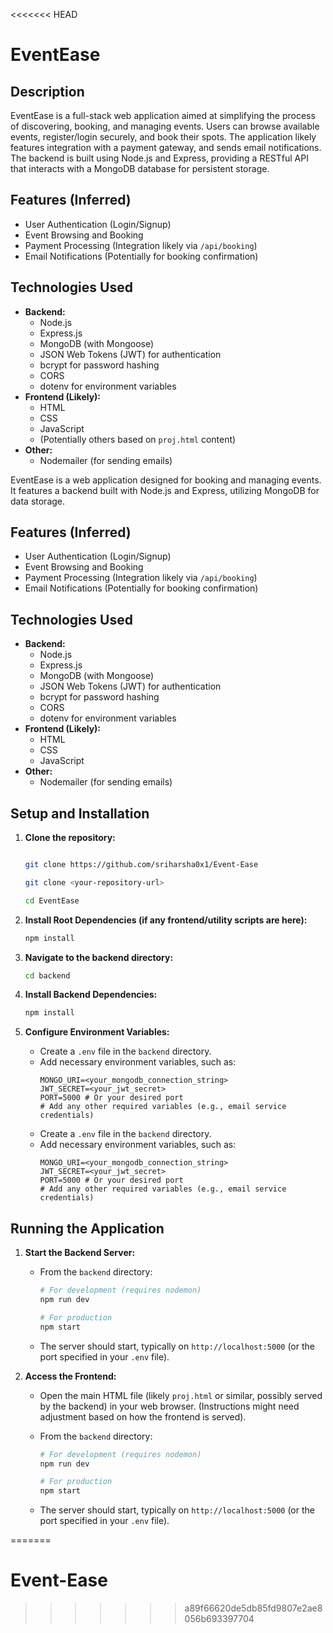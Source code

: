 <<<<<<< HEAD
# EventEase

## Description

EventEase is a full-stack web application aimed at simplifying the process of discovering, booking, and managing events. Users can browse available events, register/login securely, and book their spots. The application likely features integration with a payment gateway, and sends email notifications. The backend is built using Node.js and Express, providing a RESTful API that interacts with a MongoDB database for persistent storage.

## Features (Inferred)

- User Authentication (Login/Signup)
- Event Browsing and Booking
- Payment Processing (Integration likely via `/api/booking`)
- Email Notifications (Potentially for booking confirmation)

## Technologies Used

- **Backend:**
  - Node.js
  - Express.js
  - MongoDB (with Mongoose)
  - JSON Web Tokens (JWT) for authentication
  - bcrypt for password hashing
  - CORS
  - dotenv for environment variables
- **Frontend (Likely):**
  - HTML
  - CSS
  - JavaScript
  - (Potentially others based on `proj.html` content)
- **Other:**
  - Nodemailer (for sending emails)

EventEase is a web application designed for booking and managing events. It features a backend built with Node.js and Express, utilizing MongoDB for data storage.

## Features (Inferred)

- User Authentication (Login/Signup)
- Event Browsing and Booking
- Payment Processing (Integration likely via `/api/booking`)
- Email Notifications (Potentially for booking confirmation)

## Technologies Used

- **Backend:**
  - Node.js
  - Express.js
  - MongoDB (with Mongoose)
  - JSON Web Tokens (JWT) for authentication
  - bcrypt for password hashing
  - CORS
  - dotenv for environment variables
- **Frontend (Likely):**
  - HTML
  - CSS
  - JavaScript
- **Other:**
  - Nodemailer (for sending emails)

## Setup and Installation

1.  **Clone the repository:**

    ```bash

    git clone https://github.com/sriharsha0x1/Event-Ease

    git clone <your-repository-url>

    cd EventEase
    ```

2.  **Install Root Dependencies (if any frontend/utility scripts are here):**
    ```bash
    npm install
    ```
3.  **Navigate to the backend directory:**
    ```bash
    cd backend
    ```
4.  **Install Backend Dependencies:**
    ```bash
    npm install
    ```
5.  **Configure Environment Variables:**

    - Create a `.env` file in the `backend` directory.
    - Add necessary environment variables, such as:
      ```
      MONGO_URI=<your_mongodb_connection_string>
      JWT_SECRET=<your_jwt_secret>
      PORT=5000 # Or your desired port
      # Add any other required variables (e.g., email service credentials)
      ```

    * Create a `.env` file in the `backend` directory.
    * Add necessary environment variables, such as:
      ```
      MONGO_URI=<your_mongodb_connection_string>
      JWT_SECRET=<your_jwt_secret>
      PORT=5000 # Or your desired port
      # Add any other required variables (e.g., email service credentials)
      ```

## Running the Application

1.  **Start the Backend Server:**

    - From the `backend` directory:

      ```bash
      # For development (requires nodemon)
      npm run dev

      # For production
      npm start
      ```

    - The server should start, typically on `http://localhost:5000` (or the port specified in your `.env` file).

2.  **Access the Frontend:**

    - Open the main HTML file (likely `proj.html` or similar, possibly served by the backend) in your web browser. (Instructions might need adjustment based on how the frontend is served).

    * From the `backend` directory:

      ```bash
      # For development (requires nodemon)
      npm run dev

      # For production
      npm start
      ```

    * The server should start, typically on `http://localhost:5000` (or the port specified in your `.env` file).

=======
# Event-Ease
>>>>>>> a89f66620de5db85fd9807e2ae8056b693397704
